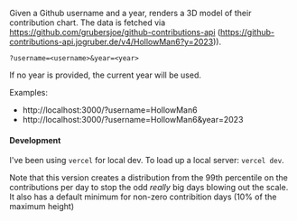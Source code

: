 Given a Github username and a year, renders a 3D model of their contribution chart. The data is fetched via https://github.com/grubersjoe/github-contributions-api (https://github-contributions-api.jogruber.de/v4/HollowMan6?y=2023)).

```
?username=<username>&year=<year>
```

If no year is provided, the current year will be used.

Examples: 
 - http://localhost:3000/?username=HollowMan6
 - http://localhost:3000/?username=HollowMan6&year=2023

#### Development

I've been using `vercel` for local dev. To load up a local server: `vercel dev`.

Note that this version creates a distribution from the 99th percentile on the contributions per day to stop the odd _really_ big days blowing out the scale. It also has a default minimum for non-zero contribition days (10% of the maximum height)

